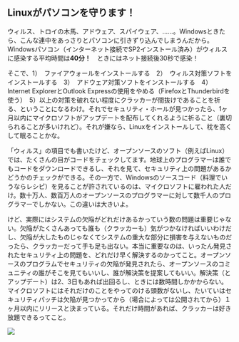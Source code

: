 <?php require("../../entete.php"); ?> <?php require("../../base.php"); ?>

<div id="corps">

<h2>Linuxがパソコンを守ります！</h2>

<p>ウィルス、トロイの木馬、アドウェア、スパイウェア、……。Windowsときたら、こんな連中をあっさりとパソコンに引きずり込んでしまうんだから。Windowsパソコン（インターネット接続でSP2インストール済み）がウィルスに感染する平均時間は<b>40分！</b>　ときにはネット接続後30秒で感染！</p>

<p>そこで、1）　ファイアウォールをインストールする　2）　ウィルス対策ソフトをインストールする　3）　アドウェア対策ソフトをインストールする　4）　Internet ExplorerとOutlook Expressの使用をやめる（FirefoxとThunderbirdを使う）　5）以上の対策を破れない程度にクラッカーが間抜けであることを祈る、ということになるわけ。それでセキュリティ・ホールが見つかったら、1ヶ月以内にマイクロソフトがアップデートを配布してくれるように祈ること（裏切られることが多いけれど）。それが嫌なら、Linuxをインストールして、枕を高くして眠ることかな。</p>

<p>「ウィルス」の項目でも書いたけど、オープンソースのソフト（例えばLinux）では、たくさんの目がコードをチェックしてます。地球上のプログラマーは誰でもコードをダウンロードできるし、それを見て、セキュリティ上の問題があるかどうかのチェックができる。その一方で、Windowsのソースコード（料理でいうならレシピ）を見ることが許されているのは、マイクロソフトに雇われた人だけ。数十万人、数百万人のオープンソースのプログラマーに対して数千人のプログラマーでしかない。この違いは大きいよ。</p>

<p>けど、実際にはシステムの欠陥がどれだけあるかっていう数の問題は重要じゃない。欠陥がたくさんあっても誰も（クラッカーも）気がつかなければいいわけだし、欠陥が大したものじゃなくてシステムの重大な部分に損害を与えないものだったら、クラッカーだって手も足も出ない。本当に重要なのは、いったん発見されたセキュリティ上の問題を、どれだけ早く解決するのかってこと。オープンソースのプログラムでセキュリティの欠陥が発見されたら、オープンソースのコミュニティの誰がそこを見てもいいし、誰が解決策を提案してもいい。解決策（とアップデート）は2、3日もあれば出回るし、ときには数時間しかかからない。マイクロソフトにはそれだけのことをやってのける頭数がないし、たいていはセキュリティパッチは欠陥が見つかってから（場合によっては公開されてから）１ヶ月以内にリリースと決まっている。それだけ時間があれば、クラッカーは好き放題できるってこと。</p>


<img src="Images/security_thumb.png" />

</div>


